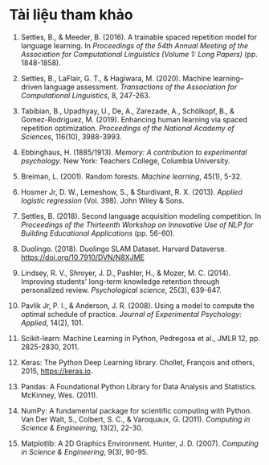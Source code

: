 # Tài liệu tham khảo

1. Settles, B., & Meeder, B. (2016). A trainable spaced repetition model for language learning. In *Proceedings of the 54th Annual Meeting of the Association for Computational Linguistics (Volume 1: Long Papers)* (pp. 1848-1858).

2. Settles, B., LaFlair, G. T., & Hagiwara, M. (2020). Machine learning–driven language assessment. *Transactions of the Association for Computational Linguistics*, 8, 247-263.

3. Tabibian, B., Upadhyay, U., De, A., Zarezade, A., Schölkopf, B., & Gomez-Rodriguez, M. (2019). Enhancing human learning via spaced repetition optimization. *Proceedings of the National Academy of Sciences*, 116(10), 3988-3993.

4. Ebbinghaus, H. (1885/1913). *Memory: A contribution to experimental psychology*. New York: Teachers College, Columbia University.

5. Breiman, L. (2001). Random forests. *Machine learning*, 45(1), 5-32.

6. Hosmer Jr, D. W., Lemeshow, S., & Sturdivant, R. X. (2013). *Applied logistic regression* (Vol. 398). John Wiley & Sons.

7. Settles, B. (2018). Second language acquisition modeling competition. In *Proceedings of the Thirteenth Workshop on Innovative Use of NLP for Building Educational Applications* (pp. 56-60).

8. Duolingo. (2018). Duolingo SLAM Dataset. Harvard Dataverse. https://doi.org/10.7910/DVN/N8XJME

9. Lindsey, R. V., Shroyer, J. D., Pashler, H., & Mozer, M. C. (2014). Improving students' long-term knowledge retention through personalized review. *Psychological science*, 25(3), 639-647.

10. Pavlik Jr, P. I., & Anderson, J. R. (2008). Using a model to compute the optimal schedule of practice. *Journal of Experimental Psychology: Applied*, 14(2), 101.

11. Scikit-learn: Machine Learning in Python, Pedregosa et al., JMLR 12, pp. 2825-2830, 2011.

12. Keras: The Python Deep Learning library. Chollet, François and others, 2015, https://keras.io.

13. Pandas: A Foundational Python Library for Data Analysis and Statistics. McKinney, Wes. (2011).

14. NumPy: A fundamental package for scientific computing with Python. Van Der Walt, S., Colbert, S. C., & Varoquaux, G. (2011). *Computing in Science & Engineering*, 13(2), 22-30.

15. Matplotlib: A 2D Graphics Environment. Hunter, J. D. (2007). *Computing in Science & Engineering*, 9(3), 90-95.
